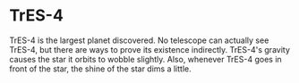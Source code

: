 # TrES-4

TrES-4 is the largest planet discovered. No telescope can actually see TrES-4,
but there are ways to prove its existence indirectly. TrES-4's gravity causes
the star it orbits to wobble slightly. Also, whenever TrES-4 goes in front of
the star, the shine of the star dims a little.
